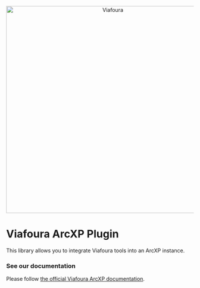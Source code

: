 <p align="center">
<img src="https://github.com/viafoura/sdk-ios/assets/103942744/f4b6b449-c64b-452c-8260-8e1c1795266f" alt="Viafoura" title="Viafoura" width="557"/>
</p>

# Viafoura ArcXP Plugin

This library allows you to integrate Viafoura tools into an ArcXP instance.

### See our documentation

Please follow [the official Viafoura ArcXP documentation](https://documentation.viafoura.com/docs/arcxp-integration).
